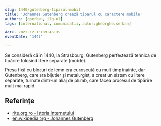 ```yaml
---
slug: 1440/gutenberg-tiparul-mobil
title: 'Johannes Gutenberg crează tiparul cu caractere mobile'
authors: [gserban, ilg-ul]
tags: [international, comunicatii, autor:gheorghe.serban]

date: 2023-12-15T09:46:35
eventDate: '1440'

---
```


Se consideră că în 1440, la Strasbourg, Gutenberg
perfectează tehnica de tipărire folosind litere separate (mobile).

<!-- truncate -->

Presa fixă cu blocuri de lemn era cunoscută cu mult timp înainte, dar
Gutenberg, care era bijutier și metalurgist, a creat un sistem cu
litere separate, turnate dintr-un aliaj de plumb, care făcea
procesul de tipărire mult mai rapid.

## Referințe

- [rite.org.ro - Istoria Internetului](https://rite.org.ro/istoria-internetului/)
- [en.wikipedia.org - Johannes Gutenberg](https://en.wikipedia.org/wiki/Johannes_Gutenberg)
